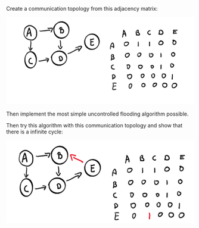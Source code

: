 Create a communication topology from this adjacency matrix:

![](img.png)

Then implement the most simple uncontrolled flooding algorithm possible.

Then try this algorithm with this communication topology and show that there is a infinite cycle: 

![](img2.png)